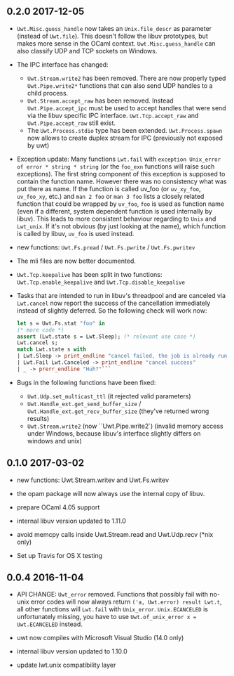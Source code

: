0.2.0 2017-12-05
---------------------------
- `Uwt.Misc.guess_handle` now takes an `Unix.file_descr` as parameter
   (instead of `Uwt.file`). This doesn't follow the libuv prototypes,
   but makes more sense in the OCaml context. `Uwt.Misc.guess_handle`
   can also classify UDP and TCP sockets on Windows.

- The IPC interface has changed:
  * `Uwt.Stream.write2` has been removed. There are now properly typed
     `Uwt.Pipe.write2*` functions that can also send UDP handles to a
     child process.
  * `Uwt.Stream.accept_raw` has been removed. Instead
    `Uwt.Pipe.accept_ipc` must be used to accept handles that were
    send via the libuv specific IPC interface. `Uwt.Tcp.accept_raw`
    and `Uwt.Pipe.accept_raw` still exist.
  * The `Uwt.Process.stdio` type has been
    extended. `Uwt.Process.spawn` now allows to create duplex stream
    for IPC (previously not exposed by uwt)

 - Exception update: Many functions `Lwt.fail` with `exception
   Unix_error of error * string * string` (or the `foo_exn` functions
   will raise such exceptions). The first string component of this
   exception is supposed to contain the function name. However there
   was no consistency what was put there as name. If the function is
   called uv_foo (or `uv_xy_foo`, `uv_foo_xy`, etc.) and `man 2 foo`
   or `man 3 foo` lists a closely related function that could be
   wrapped by `uv_foo`, `foo` is used as function name (even if a
   different, system dependent function is used internally by
   libuv). This leads to more consistent behaviour regarding to `Unix`
   and `Lwt_unix`. If it's not obvious (by just looking at the name),
   which function is called by libuv, `uv_foo` is used instead.

- new functions: `Uwt.Fs.pread` / `Uwt.Fs.pwrite` / `Uwt.Fs.pwritev`

- The mli files are now better documented.

- `Uwt.Tcp.keepalive` has been split in two functions:
  `Uwt.Tcp.enable_keepalive` and `Uwt.Tcp.disable_keepalive`

- Tasks that are intended to run in libuv's threadpool and are
  canceled via `Lwt.cancel` now report the success of the cancellation
  immediately instead of slightly deferred. So the following check
  will work now:

  ```ocaml
  let s = Uwt.Fs.stat "foo" in
  (* more code *)
  assert (Lwt.state s = Lwt.Sleep); (* relevant use case *)
  Lwt.cancel s;
  match Lwt.state s with
  | Lwt.Sleep -> print_endline "cancel failed, the job is already running in background"
  | Lwt.Fail Lwt.Canceled -> print_endline "cancel success"
  | _ -> prerr_endline "Huh?"```

- Bugs in the following functions have been fixed:
  * `Uwt.Udp.set_multicast_ttl` (it rejected valid parameters)
  * `Uwt.Handle_ext.get_send_buffer_size` /
    `Uwt.Handle_ext.get_recv_buffer_size` (they've returned wrong
    results)
  * `Uwt.Stream.write2` (now ``Uwt.Pipe.write2`) (invalid memory
    access under Windows, because libuv's interface slightly differs
    on windows and unix)

0.1.0 2017-03-02
---------------------------
- new functions: Uwt.Stream.writev and Uwt.Fs.writev

- the opam package will now always use the internal copy of
  libuv.

- prepare OCaml 4.05 support

- internal libuv version updated to 1.11.0

- avoid memcpy calls inside Uwt.Stream.read and Uwt.Udp.recv
  (*nix only)

- Set up Travis for OS X testing

0.0.4 2016-11-04
---------------------------
- API CHANGE: `Uwt_error` removed. Functions that possibly fail with
  no-unix error codes will now always return `('a, Uwt.error) result
  Lwt.t`, all other functions will `Lwt.fail` with
  `Unix_error`. `Unix.ECANCELED` is unfortunately missing, you have to
  use `Uwt.of_unix_error x = Uwt.ECANCELED` instead.
  
- uwt now compiles with Microsoft Visual Studio (14.0 only)
  
- internal libuv version updated to 1.10.0

- update lwt.unix compatibility layer

